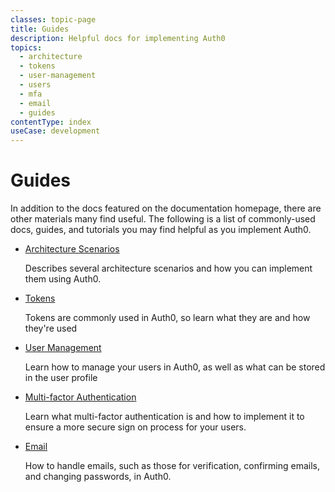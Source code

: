 ```yaml
---
classes: topic-page
title: Guides
description: Helpful docs for implementing Auth0
topics:
  - architecture
  - tokens
  - user-management
  - users
  - mfa
  - email
  - guides
contentType: index
useCase: development
---
```


<div class="topic-page-header">
  <div data-name="example" class="topic-page-badge"></div>
  <h1>Guides</h1>
  <p>
    In addition to the docs featured on the documentation homepage, there are other materials many find useful. The following is a list of commonly-used docs, guides, and tutorials you may find helpful as you implement Auth0.
  </p>
</div>

<ul class="topic-links">
  <li>
    <i class="icon icon-budicon-715"></i><a href="/architecture-scenarios">Architecture Scenarios</a>
    <p>
      Describes several architecture scenarios and how you can implement them using Auth0.
    </p>
  </li>
  <li>
    <i class="icon icon-budicon-715"></i><a href="/tokens">Tokens</a>
    <p>
      Tokens are commonly used in Auth0, so learn what they are and how they're used
    </p>
  </li>
  <li>
    <i class="icon icon-budicon-715"></i><a href="/users/concepts/overview-user-profile">User Management</a>
    <p>
      Learn how to manage your users in Auth0, as well as what can be stored in the user profile
    </p>
  </li>
  <li>
    <i class="icon icon-budicon-715"></i><a href="/multifactor-authentication">Multi-factor Authentication</a>
    <p>
      Learn what multi-factor authentication is and how to implement it to ensure a more secure sign on process for your users.
    </p>
  </li>
  <li>
    <i class="icon icon-budicon-715"></i><a href="/email">Email</a>
    <p>
      How to handle emails, such as those for verification, confirming emails, and changing passwords, in Auth0.
    </p>
  </li>
</ul>
